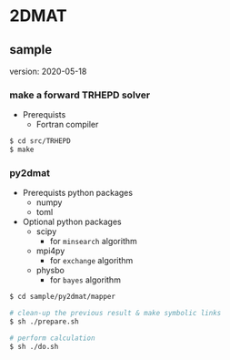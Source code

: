 # 2DMAT

## sample
version: 2020-05-18

### make a forward TRHEPD solver

- Prerequists
  - Fortran compiler

``` bash
$ cd src/TRHEPD
$ make
```

### py2dmat

- Prerequists python packages
  - numpy
  - toml
- Optional python packages
  - scipy
    - for `minsearch` algorithm
  - mpi4py
    - for `exchange` algorithm
  - physbo
    - for `bayes` algorithm

``` bash
$ cd sample/py2dmat/mapper

# clean-up the previous result & make symbolic links
$ sh ./prepare.sh

# perform calculation
$ sh ./do.sh
```

